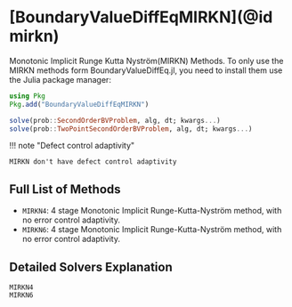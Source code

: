 # [BoundaryValueDiffEqMIRKN](@id mirkn)

Monotonic Implicit Runge Kutta Nyström(MIRKN) Methods. To only use the MIRKN methods form BoundaryValueDiffEq.jl, you need to install them use the Julia package manager:

```julia
using Pkg
Pkg.add("BoundaryValueDiffEqMIRKN")
```

```julia
solve(prob::SecondOrderBVProblem, alg, dt; kwargs...)
solve(prob::TwoPointSecondOrderBVProblem, alg, dt; kwargs...)
```

!!! note "Defect control adaptivity"
    
    MIRKN don't have defect control adaptivity

## Full List of Methods

  - `MIRKN4`: 4 stage Monotonic Implicit Runge-Kutta-Nyström method, with no error control adaptivity.
  - `MIRKN6`: 4 stage Monotonic Implicit Runge-Kutta-Nyström method, with no error control adaptivity.

## Detailed Solvers Explanation

```@docs
MIRKN4
MIRKN6
```
